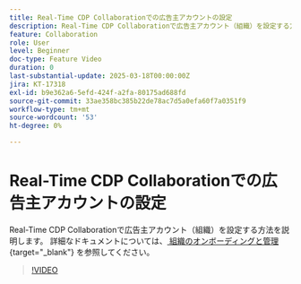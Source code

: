 ```yaml
---
title: Real-Time CDP Collaborationでの広告主アカウントの設定
description: Real-Time CDP Collaborationで広告主アカウント（組織）を設定する方法を説明します。
feature: Collaboration
role: User
level: Beginner
doc-type: Feature Video
duration: 0
last-substantial-update: 2025-03-18T00:00:00Z
jira: KT-17318
exl-id: b9e362a6-5efd-424f-a2fa-80175ad688fd
source-git-commit: 33ae358bc385b22de78ac7d5a0efa60f7a0351f9
workflow-type: tm+mt
source-wordcount: '53'
ht-degree: 0%

---
```


# Real-Time CDP Collaborationでの広告主アカウントの設定

Real-Time CDP Collaborationで広告主アカウント（組織）を設定する方法を説明します。 詳細なドキュメントについては、[ 組織のオンボーディングと管理 ](https://experienceleague.adobe.com/en/docs/real-time-cdp-collaboration/using/setup/onboard-organization){target="_blank"} を参照してください。

>[!VIDEO](https://video.tv.adobe.com/v/3452264/?learn=on&enablevpops)
